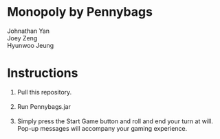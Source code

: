 Monopoly by Pennybags
=========

Johnathan Yan<br>
Joey Zeng<br>
Hyunwoo Jeung<br>

Instructions
===========
1. Pull this repository.<br><br>
2. Run Pennybags.jar<br><br>
3. Simply press the Start Game button and
   roll and end your turn at will. Pop-up
   messages will accompany your gaming experience.
